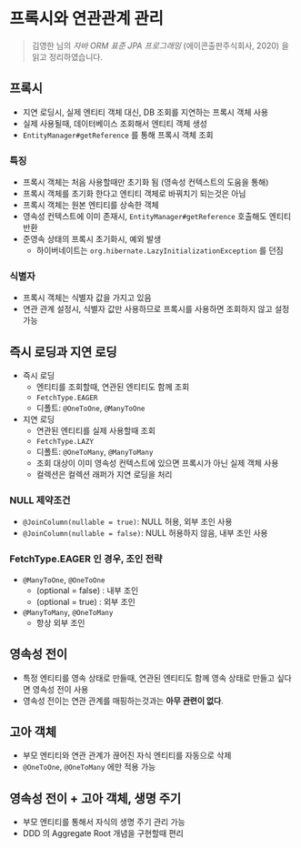 # 프록시와 연관관계 관리
> 김영한 님의 _자바 ORM 표준 JPA 프로그래밍_ (에이콘출판주식회사, 2020) 을 읽고 정리하였습니다.

## 프록시
* 지연 로딩시, 실제 엔티티 객체 대신, DB 조회를 지연하는 프록시 객체 사용
* 실제 사용될때, 데이터베이스 조회해서 엔티티 객체 생성
* `EntityManager#getReference` 를 통해 프록시 객체 조회

### 특징
* 프록시 객체는 처음 사용할때만 초기화 됨 (영속성 컨텍스트의 도움을 통해)
* 프록시 객체를 초기화 한다고 엔티티 객체로 바꿔치기 되는것은 아님
* 프록시 객체는 원본 엔티티를 상속한 객체
* 영속성 컨텍스트에 이미 존재시, `EntityManager#getReference` 호출해도 엔티티 반환
* 준영속 상태의 프록시 초기화시, 예외 발생
  * 하이버네이트는 `org.hibernate.LazyInitializationException` 를 던짐

### 식별자
* 프록시 객체는 식별자 값을 가지고 있음
* 연관 관계 설정시, 식별자 값만 사용하므로 프록시를 사용하면 조회하지 않고 설정 가능

## 즉시 로딩과 지연 로딩
* 즉시 로딩
  * 엔티티를 조회할때, 연관된 엔티티도 함께 조회
  * `FetchType.EAGER`
  * 디폴트: `@OneToOne`, `@ManyToOne`
* 지연 로딩
  * 연관된 엔티티를 실제 사용할때 조회
  * `FetchType.LAZY`
  * 디폴트: `@OneToMany`, `@ManyToMany`
  * 조회 대상이 이미 영속성 컨텍스트에 있으면 프록시가 아닌 실제 객체 사용
  * 컬렉션은 컬렉션 래퍼가 지연 로딩을 처리

### NULL 제약조건
* `@JoinColumn(nullable = true)`: NULL 허용, 외부 조인 사용
* `@JoinColumn(nullable = false)`: NULL 허용하지 않음, 내부 조인 사용

### FetchType.EAGER 인 경우, 조인 전략
* `@ManyToOne`, `@OneToOne`
  * (optional = false) : 내부 조인
  * (optional = true) : 외부 조인
* `@ManyToMany`, `@OneToMany` 
  * 항상 외부 조인


## 영속성 전이
* 특정 엔티티를 영속 상태로 만들때, 연관된 엔티티도 함께 영속 상태로 만들고 싶다면 영속성 전이 사용
* 영속성 전이는 연관 관계를 매핑하는것과는 **아무 관련이 없다**.


## 고아 객체
* 부모 엔티티와 연관 관계가 끊어진 자식 엔티티를 자동으로 삭제
* `@OneToOne`, `@OneToMany` 에만 적용 가능

## 영속성 전이 + 고아 객체, 생명 주기
* 부모 엔티티를 통해서 자식의 생명 주기 관리 가능
* DDD 의 Aggregate Root 개념을 구현할때 편리

